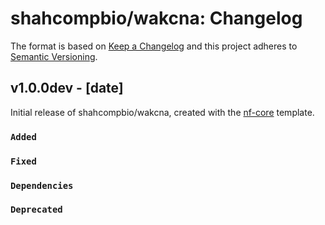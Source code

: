 # shahcompbio/wakcna: Changelog

The format is based on [Keep a Changelog](https://keepachangelog.com/en/1.0.0/)
and this project adheres to [Semantic Versioning](https://semver.org/spec/v2.0.0.html).

## v1.0.0dev - [date]

Initial release of shahcompbio/wakcna, created with the [nf-core](https://nf-co.re/) template.

### `Added`

### `Fixed`

### `Dependencies`

### `Deprecated`
